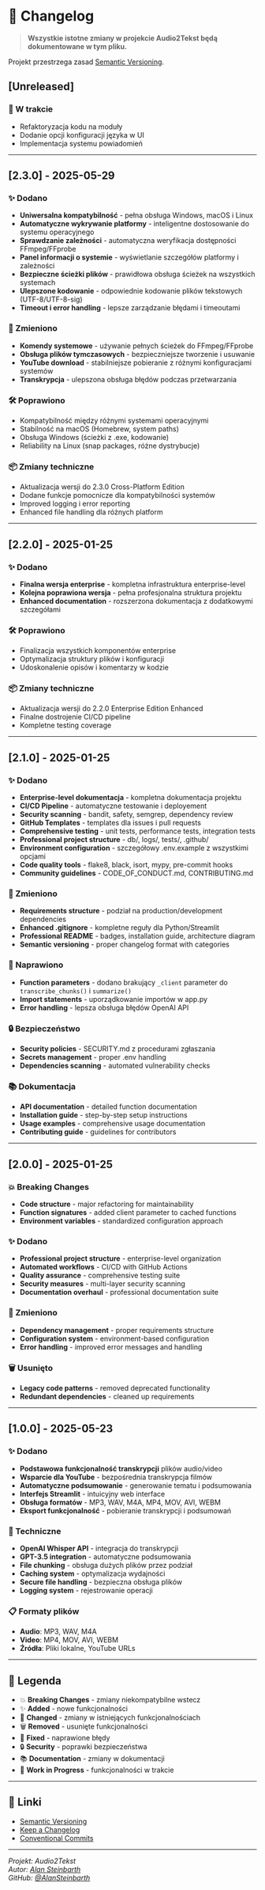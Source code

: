 # 📝 Changelog

> **Wszystkie istotne zmiany w projekcie Audio2Tekst będą dokumentowane w tym pliku.**

Projekt przestrzega zasad [Semantic Versioning](https://semver.org/).

## [Unreleased]

### 🔄 W trakcie
- Refaktoryzacja kodu na moduły
- Dodanie opcji konfiguracji języka w UI
- Implementacja systemu powiadomień

---

## [2.3.0] - 2025-05-29

### ✨ Dodano
- **Uniwersalna kompatybilność** - pełna obsługa Windows, macOS i Linux
- **Automatyczne wykrywanie platformy** - inteligentne dostosowanie do systemu operacyjnego
- **Sprawdzanie zależności** - automatyczna weryfikacja dostępności FFmpeg/FFprobe
- **Panel informacji o systemie** - wyświetlanie szczegółów platformy i zależności
- **Bezpieczne ścieżki plików** - prawidłowa obsługa ścieżek na wszystkich systemach
- **Ulepszone kodowanie** - odpowiednie kodowanie plików tekstowych (UTF-8/UTF-8-sig)
- **Timeout i error handling** - lepsze zarządzanie błędami i timeoutami

### 🔧 Zmieniono
- **Komendy systemowe** - używanie pełnych ścieżek do FFmpeg/FFprobe
- **Obsługa plików tymczasowych** - bezpieczniejsze tworzenie i usuwanie
- **YouTube download** - stabilniejsze pobieranie z różnymi konfiguracjami systemów
- **Transkrypcja** - ulepszona obsługa błędów podczas przetwarzania

### 🛠️ Poprawiono
- Kompatybilność między różnymi systemami operacyjnymi
- Stabilność na macOS (Homebrew, system paths)
- Obsługa Windows (ścieżki z .exe, kodowanie)
- Reliability na Linux (snap packages, różne dystrybucje)

### 📦 Zmiany techniczne
- Aktualizacja wersji do 2.3.0 Cross-Platform Edition
- Dodane funkcje pomocnicze dla kompatybilności systemów
- Improved logging i error reporting
- Enhanced file handling dla różnych platform

---

## [2.2.0] - 2025-01-25

### ✨ Dodano
- **Finalna wersja enterprise** - kompletna infrastruktura enterprise-level
- **Kolejna poprawiona wersja** - pełna profesjonalna struktura projektu
- **Enhanced documentation** - rozszerzona dokumentacja z dodatkowymi szczegółami

### 🛠️ Poprawiono
- Finalizacja wszystkich komponentów enterprise
- Optymalizacja struktury plików i konfiguracji
- Udoskonalenie opisów i komentarzy w kodzie

### 📦 Zmiany techniczne
- Aktualizacja wersji do 2.2.0 Enterprise Edition Enhanced
- Finalne dostrojenie CI/CD pipeline
- Kompletne testing coverage

---

## [2.1.0] - 2025-01-25

### ✨ Dodano
- **Enterprise-level dokumentacja** - kompletna dokumentacja projektu
- **CI/CD Pipeline** - automatyczne testowanie i deployement
- **Security scanning** - bandit, safety, semgrep, dependency review
- **GitHub Templates** - templates dla issues i pull requests
- **Comprehensive testing** - unit tests, performance tests, integration tests
- **Professional project structure** - db/, logs/, tests/, .github/
- **Environment configuration** - szczegółowy .env.example z wszystkimi opcjami
- **Code quality tools** - flake8, black, isort, mypy, pre-commit hooks
- **Community guidelines** - CODE_OF_CONDUCT.md, CONTRIBUTING.md

### 🔧 Zmieniono
- **Requirements structure** - podział na production/development dependencies
- **Enhanced .gitignore** - kompletne reguły dla Python/Streamlit
- **Professional README** - badges, installation guide, architecture diagram
- **Semantic versioning** - proper changelog format with categories

### 🐛 Naprawiono
- **Function parameters** - dodano brakujący `_client` parameter do `transcribe_chunks()` i `summarize()`
- **Import statements** - uporządkowanie importów w app.py
- **Error handling** - lepsza obsługa błędów OpenAI API

### 🔒 Bezpieczeństwo
- **Security policies** - SECURITY.md z procedurami zgłaszania
- **Secrets management** - proper .env handling
- **Dependencies scanning** - automated vulnerability checks

### 📚 Dokumentacja
- **API documentation** - detailed function documentation
- **Installation guide** - step-by-step setup instructions
- **Usage examples** - comprehensive usage documentation
- **Contributing guide** - guidelines for contributors

---

## [2.0.0] - 2025-01-25

### 💥 Breaking Changes
- **Code structure** - major refactoring for maintainability
- **Function signatures** - added client parameter to cached functions
- **Environment variables** - standardized configuration approach

### ✨ Dodano
- **Professional project structure** - enterprise-level organization
- **Automated workflows** - CI/CD with GitHub Actions
- **Quality assurance** - comprehensive testing suite
- **Security measures** - multi-layer security scanning
- **Documentation overhaul** - professional documentation suite

### 🔧 Zmieniono
- **Dependency management** - proper requirements structure
- **Configuration system** - environment-based configuration
- **Error handling** - improved error messages and handling

### 🗑️ Usunięto
- **Legacy code patterns** - removed deprecated functionality
- **Redundant dependencies** - cleaned up requirements

---

## [1.0.0] - 2025-05-23

### ✨ Dodano
- **Podstawowa funkcjonalność transkrypcji** plików audio/video
- **Wsparcie dla YouTube** - bezpośrednia transkrypcja filmów
- **Automatyczne podsumowanie** - generowanie tematu i podsumowania
- **Interfejs Streamlit** - intuicyjny web interface
- **Obsługa formatów** - MP3, WAV, M4A, MP4, MOV, AVI, WEBM
- **Eksport funkcjonalność** - pobieranie transkrypcji i podsumowań

### 🔧 Techniczne
- **OpenAI Whisper API** - integracja do transkrypcji
- **GPT-3.5 integration** - automatyczne podsumowania
- **File chunking** - obsługa dużych plików przez podział
- **Caching system** - optymalizacja wydajności
- **Secure file handling** - bezpieczna obsługa plików
- **Logging system** - rejestrowanie operacji

### 📋 Formaty plików
- **Audio**: MP3, WAV, M4A
- **Video**: MP4, MOV, AVI, WEBM  
- **Źródła**: Pliki lokalne, YouTube URLs

---

## 📖 Legenda

- 💥 **Breaking Changes** - zmiany niekompatybilne wstecz
- ✨ **Added** - nowe funkcjonalności
- 🔧 **Changed** - zmiany w istniejących funkcjonalnościach
- 🗑️ **Removed** - usunięte funkcjonalności
- 🐛 **Fixed** - naprawione błędy
- 🔒 **Security** - poprawki bezpieczeństwa
- 📚 **Documentation** - zmiany w dokumentacji
- 🔄 **Work in Progress** - funkcjonalności w trakcie

---

## 🔗 Linki

- [Semantic Versioning](https://semver.org/)
- [Keep a Changelog](https://keepachangelog.com/)
- [Conventional Commits](https://www.conventionalcommits.org/)

---

*Projekt: Audio2Tekst*  
*Autor: [Alan Steinbarth](mailto:alan.steinbarth@gmail.com)*  
*GitHub: [@AlanSteinbarth](https://github.com/AlanSteinbarth)*
